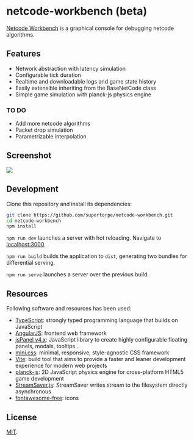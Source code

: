 # netcode-workbench (beta)

[Netcode Workbench](https://supertorpe.github.io/netcode-workbench/) is a graphical console for debugging netcode algorithms.

## Features
- Network abstraction with latency simulation
- Configurable tick duration
- Realtime and downloadable logs and game state history
- Easily extensible inheriting from the BaseNetCode class
- Simple game simulation with planck-js physics engine

### TO DO
- Add more netcode algorithms
- Packet drop simulation
- Parametrizable interpolation

## Screenshot
<img src="https://supertorpe.github.io/netcode-workbench/assets/screenshot.png" />

## Development

Clone this repository and install its dependencies:

```bash
git clone https://github.com/supertorpe/netcode-workbench.git
cd netcode-workbench
npm install
```

`npm run dev` launches a server with hot reloading. Navigate to [localhost:3000](http://localhost:3000).

`npm run build` builds the application to `dist`, generating two bundles for differential serving.

`npm run serve` launches a server over the previous build.

## Resources

Following software and resources has been used:

* [TypeScript](https://www.typescriptlang.org): strongly typed programming language that builds on JavaScript
* [AngularJS](https://angularjs.org): frontend web framework
* [jsPanel v4.x](https://www.jspanel.de): JavaScript library to create highly configurable floating panels, modals, tooltips...
* [mini.css](https://minicss.org): minimal, responsive, style-agnostic
CSS framework
* [Vite](https://vitejs.dev): build tool that aims to provide a faster and leaner development experience for modern web projects
* [planck-js](https://piqnt.com/planck.js): 2D JavaScript physics engine for cross-platform HTML5 game development
* [StreamSaver.js](https://github.com/jimmywarting/StreamSaver.js): StreamSaver writes stream to the filesystem directly asynchronous
* [fontawesome-free](https://fontawesome.com): icons

## License

[MIT](LICENSE).
